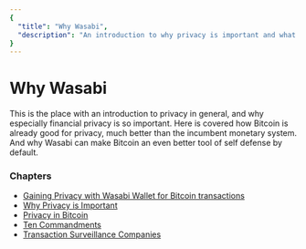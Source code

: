 ```yaml
---
{
  "title": "Why Wasabi",
  "description": "An introduction to why privacy is important and what problems Wasabi solves. This is the Wasabi documentation, an archive of knowledge about the open-source, non-custodial and privacy-focused Bitcoin wallet for desktop."
}
---
```


# Why Wasabi

This is the place with an introduction to privacy in general, and why especially financial privacy is so important.
Here is covered how Bitcoin is already good for privacy, much better than the incumbent monetary system.
And why Wasabi can make Bitcoin an even better tool of self defense by default.

### Chapters

- [Gaining Privacy with Wasabi Wallet for Bitcoin transactions](/why-wasabi/GainingPrivacyWasabi.md)
- [Why Privacy is Important](/why-wasabi/WhyPrivacyImportant.md)
- [Privacy in Bitcoin](/why-wasabi/BitcoinPrivacy.md)
- [Ten Commandments](/why-wasabi/10Commandments.md)
- [Transaction Surveillance Companies](/why-wasabi/TransactionSurveillanceCompanies.md)
